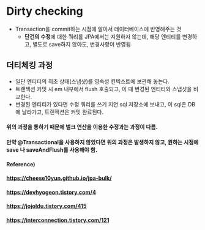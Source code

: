 # Dirty checking

* Transaction을 commit하는 시점에 알아서  데이터베이스에 반영해주는 것
  * **단건의 수정**에 대한 쿼리를 JPA에서는 지원하지 않는데, 해당 엔티티를 변경하고, 별도로 save하지 않아도, 변경사항이 반영됨



## 더티체킹 과정

* 일단 엔티티의 최초 상태(스냅샷)를 영속성 컨텍스트에 보관해 놓는다.
* 트랜젝션 커밋 시 em 내부에서 flush 호출되고, 이 때 변경된 엔티티와 스냅샷을 비교한다.
* 변경된 엔티티가 있다면 수정 쿼리를 쓰기 지연 sql 저장소에 보내고, 이 sql은 DB에 날라가고, 트랜잭션은 커밋 완료된다.



#### 위의 과정을 통하기 때문에 벌크 연산을 이용한 수정과는 과정이 다름.



#### 만약 @Transactional을 사용하지 않았다면 위의 과정은 발생하지 않고, 원하는 시점에 save 나 saveAndFlush를 사용해야 함.



#### Reference)

#### https://cheese10yun.github.io/jpa-bulk/

#### https://devhyogeon.tistory.com/4

#### https://jojoldu.tistory.com/415

#### https://interconnection.tistory.com/121